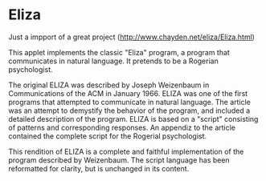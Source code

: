 # Eliza
Just a impport of a great project (http://www.chayden.net/eliza/Eliza.html)

This applet implements the classic "Eliza" program, a program that communicates in natural language. It pretends to be a Rogerian psychologist.

The original ELIZA was described by Joseph Weizenbaum in Communications of the ACM in January 1966. ELIZA was one of the first programs that attempted to communicate in natural language. The article was an attempt to demystify the behavior of the program, and included a detailed description of the program. ELIZA is based on a "script" consisting of patterns and corresponding responses. An appendiz to the article contained the complete script for the Rogerial psychologist.

This rendition of ELIZA is a complete and faithful implementation of the program described by Weizenbaum. The script language has been reformatted for clarity, but is unchanged in its content.

